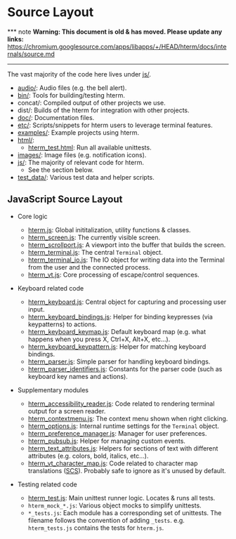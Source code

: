 # Source Layout

*** note
**Warning: This document is old & has moved.  Please update any links:**<br>
https://chromium.googlesource.com/apps/libapps/+/HEAD/hterm/docs/internals/source.md
***

The vast majority of the code here lives under [js/].

* [audio/]: Audio files (e.g. the bell alert).
* [bin/]: Tools for building/testing hterm.
* concat/: Compiled output of other projects we use.
* dist/: Builds of the hterm for integration with other projects.
* [doc/]: Documentation files.
* [etc/]: Scripts/snippets for hterm users to leverage terminal features.
* [examples/]: Example projects using hterm.
* [html/]:
  * [hterm_test.html]: Run all available unittests.
* [images/]: Image files (e.g. notification icons).
* [js/]: The majority of relevant code for hterm.
  * See the section below.
* [test_data/]: Various test data and helper scripts.

## JavaScript Source Layout

* Core logic
  * [hterm.js]: Global inititalization, utility functions & classes.
  * [hterm_screen.js]: The currently visible screen.
  * [hterm_scrollport.js]: A viewport into the buffer that builds the screen.
  * [hterm_terminal.js]: The central `Terminal` object.
  * [hterm_terminal_io.js]: The IO object for writing data into the Terminal
    from the user and the connected process.
  * [hterm_vt.js]: Core processing of escape/control sequences.

* Keyboard related code
  * [hterm_keyboard.js]: Central object for capturing and processing user input.
  * [hterm_keyboard_bindings.js]: Helper for binding keypresses (via
    keypatterns) to actions.
  * [hterm_keyboard_keymap.js]: Default keyboard map (e.g. what happens when you
    press X, Ctrl+X, Alt+X, etc...).
  * [hterm_keyboard_keypattern.js]: Helper for matching keyboard bindings.
  * [hterm_parser.js]: Simple parser for handling keyboard bindings.
  * [hterm_parser_identifiers.js]: Constants for the parser code (such as
    keyboard key names and actions).

* Supplementary modules
  * [hterm_accessibility_reader.js]: Code related to rendering terminal output
    for a screen reader.
  * [hterm_contextmenu.js]: The context menu shown when right clicking.
  * [hterm_options.js]: Internal runtime settings for the `Terminal` object.
  * [hterm_preference_manager.js]: Manager for user preferences.
  * [hterm_pubsub.js]: Helper for managing custom events.
  * [hterm_text_attributes.js]: Helpers for sections of text with different
    attributes (e.g. colors, bold, italics, etc...).
  * [hterm_vt_character_map.js]: Code related to character map translations
    ([SCS]).  Probably safe to ignore as it's unused by default.

* Testing related code
  * [hterm_test.js]: Main unittest runner logic.  Locates & runs all tests.
  * `hterm_mock_*.js`: Various object mocks to simplify unittests.
  * `*_tests.js`: Each module has a corresponding set of unittests.  The
    filename follows the convention of adding `_tests`.  e.g. `hterm_tests.js`
    contains the tests for `hterm.js`.


[audio/]: ../../audio/
[bin/]: ../../bin/
[doc/]: ../../doc/
[etc/]: ../../etc/
[examples/]: ../../examples/
[html/]: ../../html/
[images/]: ../../images/
[js/]: ../../js/
[test_data/]: ../../test_data/

[hterm_test.html]: ../../html/hterm_test.html
[hterm.js]: ../../js/hterm.js
[hterm_accessibility_reader.js]: ../../js/hterm_accessibility_reader.js
[hterm_accessibility_reader_tests.js]: ../../js/hterm_accessibility_reader_tests.js
[hterm_contextmenu.js]: ../../js/hterm_contextmenu.js
[hterm_contextmenu_tests.js]: ../../js/hterm_contextmenu_tests.js
[hterm_frame.js]: ../../js/hterm_frame.js
[hterm_keyboard.js]: ../../js/hterm_keyboard.js
[hterm_keyboard_bindings.js]: ../../js/hterm_keyboard_bindings.js
[hterm_keyboard_keymap.js]: ../../js/hterm_keyboard_keymap.js
[hterm_keyboard_keypattern.js]: ../../js/hterm_keyboard_keypattern.js
[hterm_mock_notification.js]: ../../js/hterm_mock_notification.js
[hterm_mock_row_provider.js]: ../../js/hterm_mock_row_provider.js
[hterm_options.js]: ../../js/hterm_options.js
[hterm_parser.js]: ../../js/hterm_parser.js
[hterm_parser_identifiers.js]: ../../js/hterm_parser_identifiers.js
[hterm_parser_tests.js]: ../../js/hterm_parser_tests.js
[hterm_preference_manager.js]: ../../js/hterm_preference_manager.js
[hterm_pubsub.js]: ../../js/hterm_pubsub.js
[hterm_pubsub_tests.js]: ../../js/hterm_pubsub_tests.js
[hterm_screen.js]: ../../js/hterm_screen.js
[hterm_screen_tests.js]: ../../js/hterm_screen_tests.js
[hterm_scrollport.js]: ../../js/hterm_scrollport.js
[hterm_scrollport_tests.js]: ../../js/hterm_scrollport_tests.js
[hterm_terminal.js]: ../../js/hterm_terminal.js
[hterm_terminal_tests.js]: ../../js/hterm_terminal_tests.js
[hterm_terminal_io.js]: ../../js/hterm_terminal_io.js
[hterm_terminal_io_tests.js]: ../../js/hterm_terminal_io_tests.js
[hterm_test.js]: ../../js/hterm_test.js
[hterm_tests.js]: ../../js/hterm_tests.js
[hterm_text_attributes.js]: ../../js/hterm_text_attributes.js
[hterm_text_attributes_tests.js]: ../../js/hterm_text_attributes_tests.js
[hterm_vt_canned_tests.js]: ../../js/hterm_vt_canned_tests.js
[hterm_vt_character_map.js]: ../../js/hterm_vt_character_map.js
[hterm_vt_character_map_tests.js]: ../../js/hterm_vt_character_map_tests.js
[hterm_vt.js]: ../../js/hterm_vt.js
[hterm_vt_tests.js]: ../../js/hterm_vt_tests.js

[SCS]: ../ControlSequences.md#SCS
